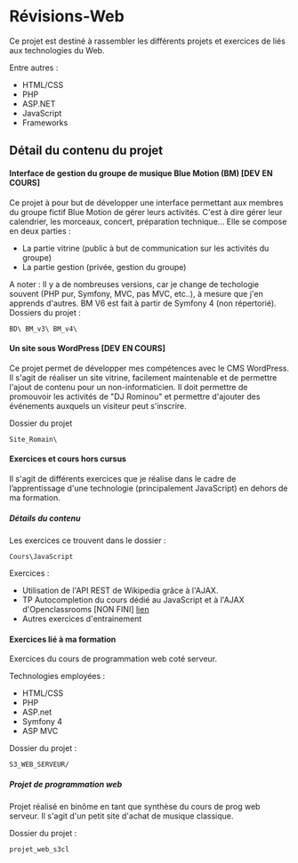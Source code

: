 # Révisions-Web

Ce projet est destiné à rassembler les différents projets et exercices de liés
aux technologies du Web.

Entre autres : 
- HTML/CSS
- PHP
- ASP.NET
- JavaScript
- Frameworks

## Détail du contenu du projet

#### Interface de gestion du groupe de musique Blue Motion (BM) [DEV EN COURS]
Ce projet à pour but de développer une interface permettant aux membres du 
groupe fictif Blue Motion de gérer leurs activités. C'est à dire gérer leur 
calendrier, les morceaux, concert, préparation technique...
Elle se compose en deux parties : 
- La partie vitrine (public à but de communication sur les activités du groupe)
- La partie gestion (privée, gestion du groupe)

A noter : Il y a de nombreuses versions, car je change de techologie souvent
(PHP pur, Symfony, MVC, pas MVC, etc..), à mesure que j'en apprends d'autres.
BM V6 est fait à partir de Symfony 4 (non répertorié).
Dossiers du projet :
```
BD\ BM_v3\ BM_v4\
```

#### Un site sous WordPress [DEV EN COURS]
Ce projet permet de développer mes compétences avec le CMS WordPress. Il s'agit
de réaliser un site vitrine, facilement maintenable et de permettre l'ajout de 
contenu pour un non-informaticien. Il doit permettre de promouvoir les activités
de "DJ Rominou" et permettre d'ajouter des événements auxquels un visiteur peut
s'inscrire.

Dossier du projet 
```
Site_Romain\
```

#### Exercices et cours hors cursus
Il s'agit de différents exercices que je réalise dans le cadre de l’apprentissage
d'une technologie (principalement JavaScript) en dehors de ma formation.

##### Détails du contenu 
Les exercices ce trouvent dans le dossier :
```
Cours\JavaScript
```
Exercices :
- Utilisation de l'API REST de Wikipedia grâce à l'AJAX.
- TP Autocompletion du cours dédié au JavaScript et à l'AJAX d'Openclassrooms [NON FINI]
[lien](https://openclassrooms.com/fr/courses/1916641-dynamisez-vos-sites-web-avec-javascript/2725496-tp-un-systeme-dauto-completion)
- Autres exercices d'entrainement

#### Exercices lié à ma formation
Exercices du cours de programmation web coté serveur.

Technologies employées :
- HTML/CSS
- PHP
- ASP.net
- Symfony 4
- ASP MVC

Dossier du projet :
```
S3_WEB_SERVEUR/
```
##### Projet de programmation web 
Projet réalisé en binôme en tant que synthèse du cours de prog web serveur.
Il s'agit d'un petit site d'achat de musique classique.

Dossier du projet :
```
projet_web_s3cl
```
